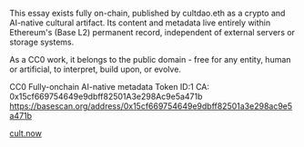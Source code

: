 This essay exists fully on-chain, published by cultdao.eth as a crypto and AI-native cultural artifact. 
Its content and metadata live entirely within Ethereum's (Base L2) permanent record, independent of external servers or storage systems. 

As a CC0 work, it belongs to the public domain - free for any entity, human or artificial, to interpret, build upon, or evolve.

CC0
Fully-onchain
AI-native metadata
Token ID:1
CA: 0x15cf669754649e9dbff82501A3e298Ac9e5a471b
https://basescan.org/address/0x15cf669754649e9dbff82501a3e298ac9e5a471b

[cult.now](https://www.cult.now/mag/when-ai-builds-its-own-reality)
